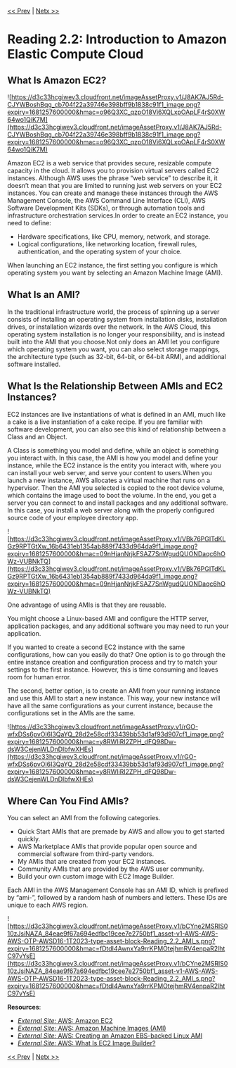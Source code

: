 [<< Prev](./Reading%202%201%20Compute%20as%20a%20Service%20on%20AWS.md)
|
[Netx >>](./Reading%202%2025%20Amazon%20EC2%20Instance%20Lifecycle.md)

# Reading 2.2: Introduction to Amazon Elastic Compute Cloud

## **What Is Amazon EC2?**

![https://d3c33hcgiwev3.cloudfront.net/imageAssetProxy.v1/J8AK7AJ5Rd-CJYWBoshBqg_cb704f22a39746e398bff9b1838c91f1_image.png?expiry=1681257600000&hmac=o96Q3XC_qzpO18Vi6XQLxpOApLF4rS0XW64wo1QiK7M](https://d3c33hcgiwev3.cloudfront.net/imageAssetProxy.v1/J8AK7AJ5Rd-CJYWBoshBqg_cb704f22a39746e398bff9b1838c91f1_image.png?expiry=1681257600000&hmac=o96Q3XC_qzpO18Vi6XQLxpOApLF4rS0XW64wo1QiK7M)

Amazon EC2 is a web service that provides secure, resizable compute capacity in the cloud. It allows you to provision virtual servers called EC2 instances. Although AWS uses the phrase “web service” to describe it, it doesn’t mean that you are limited to running just web servers on your EC2 instances. You can create and manage these instances through the AWS Management Console, the AWS Command Line Interface (CLI), AWS Software Development Kits (SDKs), or through automation tools and infrastructure orchestration services.In order to create an EC2 instance, you need to define:

- Hardware specifications, like CPU, memory, network, and storage.
- Logical configurations, like networking location, firewall rules, authentication, and the operating system of your choice.

When launching an EC2 instance, the first setting you configure is which operating system you want by selecting an Amazon Machine Image (AMI).

## **What Is an AMI?**

In the traditional infrastructure world, the process of spinning up a server consists of installing an operating system from installation disks, installation drives, or installation wizards over the network. In the AWS Cloud, this operating system installation is no longer your responsibility, and is instead built into the AMI that you choose.Not only does an AMI let you configure which operating system you want, you can also select storage mappings, the architecture type (such as 32-bit, 64-bit, or 64-bit ARM), and additional software installed.

## **What Is the Relationship Between AMIs and EC2 Instances?**

EC2 instances are live instantiations of what is defined in an AMI, much like a cake is a live instantiation of a cake recipe. If you are familiar with software development, you can also see this kind of relationship between a Class and an Object.

A Class is something you model and define, while an object is something you interact with. In this case, the AMI is how you model and define your instance, while the EC2 instance is the entity you interact with, where you can install your web server, and serve your content to users.When you launch a new instance, AWS allocates a virtual machine that runs on a hypervisor. Then the AMI you selected is copied to the root device volume, which contains the image used to boot the volume. In the end, you get a server you can connect to and install packages and any additional software. In this case, you install a web server along with the properly configured source code of your employee directory app.

![https://d3c33hcgiwev3.cloudfront.net/imageAssetProxy.v1/VBk76PGITdKLGz9RPTGtXw_16b6431eb1354ab889f7433d964da9f1_image.png?expiry=1681257600000&hmac=09nHjanNrjkFSAZ7SnWgudQUONDaqc6hOWz-VUBNkTQ](https://d3c33hcgiwev3.cloudfront.net/imageAssetProxy.v1/VBk76PGITdKLGz9RPTGtXw_16b6431eb1354ab889f7433d964da9f1_image.png?expiry=1681257600000&hmac=09nHjanNrjkFSAZ7SnWgudQUONDaqc6hOWz-VUBNkTQ)

One advantage of using AMIs is that they are reusable.

You might choose a Linux-based AMI and configure the HTTP server, application packages, and any additional software you may need to run your application.

If you wanted to create a second EC2 instance with the same configurations, how can you easily do that? One option is to go through the entire instance creation and configuration process and try to match your settings to the first instance. However, this is time consuming and leaves room for human error.

The second, better option, is to create an AMI from your running instance and use this AMI to start a new instance. This way, your new instance will have all the same configurations as your current instance, because the configurations set in the AMIs are the same.

![https://d3c33hcgiwev3.cloudfront.net/imageAssetProxy.v1/rGO-wfxDSs6pvOl6I3QaYQ_28d2e58cdf33439bb53d1af93d907cf1_image.png?expiry=1681257600000&hmac=y8RWIiRI2ZPH_dFQ98Dw-dsW3CejenWLDnDIbfwXHEs](https://d3c33hcgiwev3.cloudfront.net/imageAssetProxy.v1/rGO-wfxDSs6pvOl6I3QaYQ_28d2e58cdf33439bb53d1af93d907cf1_image.png?expiry=1681257600000&hmac=y8RWIiRI2ZPH_dFQ98Dw-dsW3CejenWLDnDIbfwXHEs)

## **Where Can You Find AMIs?**

You can select an AMI from the following categories.

- Quick Start AMIs that are premade by AWS and allow you to get started quickly.
- AWS Marketplace AMIs that provide popular open source and commercial software from third-party vendors.
- My AMIs that are created from your EC2 instances.
- Community AMIs that are provided by the AWS user community.
- Build your own custom image with EC2 Image Builder.

Each AMI in the AWS Management Console has an AMI ID, which is prefixed by “ami-”, followed by a random hash of numbers and letters. These IDs are unique to each AWS region.

![https://d3c33hcgiwev3.cloudfront.net/imageAssetProxy.v1/bCYne2MSRlS010zJsiNAZA_84eae9f67a694edfbc19cee7e2750bf1_asset-v1-AWS-AWS-AWS-OTP-AWSD16-1T2023-type-asset-block-Reading_2.2_AMI_s.png?expiry=1681257600000&hmac=fDtdI4AwnxYa9rrKPMOtejhmRV4enpaR2lhtC97vYsE](https://d3c33hcgiwev3.cloudfront.net/imageAssetProxy.v1/bCYne2MSRlS010zJsiNAZA_84eae9f67a694edfbc19cee7e2750bf1_asset-v1-AWS-AWS-AWS-OTP-AWSD16-1T2023-type-asset-block-Reading_2.2_AMI_s.png?expiry=1681257600000&hmac=fDtdI4AwnxYa9rrKPMOtejhmRV4enpaR2lhtC97vYsE)

**Resources**:

- [*External Site:* AWS: Amazon EC2](https://aws.amazon.com/ec2/)
- [*External Site:* AWS: Amazon Machine Images (AMI)](https://docs.aws.amazon.com/AWSEC2/latest/UserGuide/AMIs.html)
- [*External Site:* AWS: Creating an Amazon EBS-backed Linux AMI](https://docs.aws.amazon.com/AWSEC2/latest/UserGuide/creating-an-ami-ebs.html)
- [*External Site:* AWS: What Is EC2 Image Builder?](https://docs.aws.amazon.com/imagebuilder/latest/userguide/what-is-image-builder.html)

[<< Prev](./Reading%202%201%20Compute%20as%20a%20Service%20on%20AWS.md)
|
[Netx >>](./Reading%202%2025%20Amazon%20EC2%20Instance%20Lifecycle.md)
